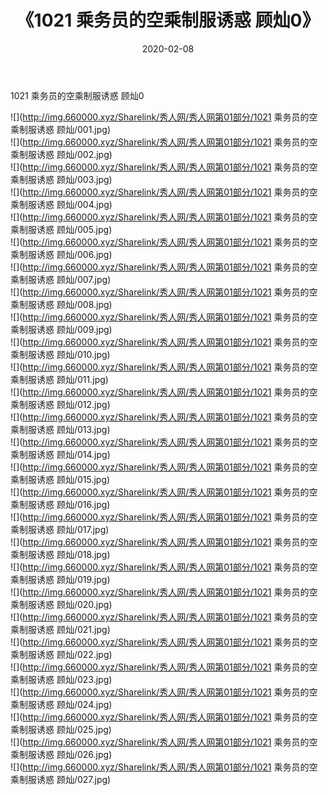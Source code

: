 ﻿---
layout: post
title:  《1021 乘务员的空乘制服诱惑 顾灿0》
date:   2020-02-08
img: http://img.660000.xyz/Sharelink/秀人网/秀人网第01部分/1021 乘务员的空乘制服诱惑 顾灿0/000.jpg
categories: [美女, 清纯, 唯美]
---

1021 乘务员的空乘制服诱惑 顾灿0

  ![](http://img.660000.xyz/Sharelink/秀人网/秀人网第01部分/1021 乘务员的空乘制服诱惑 顾灿/001.jpg) <br> ![](http://img.660000.xyz/Sharelink/秀人网/秀人网第01部分/1021 乘务员的空乘制服诱惑 顾灿/002.jpg) <br> ![](http://img.660000.xyz/Sharelink/秀人网/秀人网第01部分/1021 乘务员的空乘制服诱惑 顾灿/003.jpg) <br> ![](http://img.660000.xyz/Sharelink/秀人网/秀人网第01部分/1021 乘务员的空乘制服诱惑 顾灿/004.jpg) <br> ![](http://img.660000.xyz/Sharelink/秀人网/秀人网第01部分/1021 乘务员的空乘制服诱惑 顾灿/005.jpg) <br> ![](http://img.660000.xyz/Sharelink/秀人网/秀人网第01部分/1021 乘务员的空乘制服诱惑 顾灿/006.jpg) <br> ![](http://img.660000.xyz/Sharelink/秀人网/秀人网第01部分/1021 乘务员的空乘制服诱惑 顾灿/007.jpg) <br> ![](http://img.660000.xyz/Sharelink/秀人网/秀人网第01部分/1021 乘务员的空乘制服诱惑 顾灿/008.jpg) <br> ![](http://img.660000.xyz/Sharelink/秀人网/秀人网第01部分/1021 乘务员的空乘制服诱惑 顾灿/009.jpg) <br> ![](http://img.660000.xyz/Sharelink/秀人网/秀人网第01部分/1021 乘务员的空乘制服诱惑 顾灿/010.jpg) <br> ![](http://img.660000.xyz/Sharelink/秀人网/秀人网第01部分/1021 乘务员的空乘制服诱惑 顾灿/011.jpg) <br> ![](http://img.660000.xyz/Sharelink/秀人网/秀人网第01部分/1021 乘务员的空乘制服诱惑 顾灿/012.jpg) <br> ![](http://img.660000.xyz/Sharelink/秀人网/秀人网第01部分/1021 乘务员的空乘制服诱惑 顾灿/013.jpg) <br> ![](http://img.660000.xyz/Sharelink/秀人网/秀人网第01部分/1021 乘务员的空乘制服诱惑 顾灿/014.jpg) <br> ![](http://img.660000.xyz/Sharelink/秀人网/秀人网第01部分/1021 乘务员的空乘制服诱惑 顾灿/015.jpg) <br> ![](http://img.660000.xyz/Sharelink/秀人网/秀人网第01部分/1021 乘务员的空乘制服诱惑 顾灿/016.jpg) <br> ![](http://img.660000.xyz/Sharelink/秀人网/秀人网第01部分/1021 乘务员的空乘制服诱惑 顾灿/017.jpg) <br> ![](http://img.660000.xyz/Sharelink/秀人网/秀人网第01部分/1021 乘务员的空乘制服诱惑 顾灿/018.jpg) <br> ![](http://img.660000.xyz/Sharelink/秀人网/秀人网第01部分/1021 乘务员的空乘制服诱惑 顾灿/019.jpg) <br> ![](http://img.660000.xyz/Sharelink/秀人网/秀人网第01部分/1021 乘务员的空乘制服诱惑 顾灿/020.jpg) <br> ![](http://img.660000.xyz/Sharelink/秀人网/秀人网第01部分/1021 乘务员的空乘制服诱惑 顾灿/021.jpg) <br> ![](http://img.660000.xyz/Sharelink/秀人网/秀人网第01部分/1021 乘务员的空乘制服诱惑 顾灿/022.jpg) <br> ![](http://img.660000.xyz/Sharelink/秀人网/秀人网第01部分/1021 乘务员的空乘制服诱惑 顾灿/023.jpg) <br> ![](http://img.660000.xyz/Sharelink/秀人网/秀人网第01部分/1021 乘务员的空乘制服诱惑 顾灿/024.jpg) <br> ![](http://img.660000.xyz/Sharelink/秀人网/秀人网第01部分/1021 乘务员的空乘制服诱惑 顾灿/025.jpg) <br> ![](http://img.660000.xyz/Sharelink/秀人网/秀人网第01部分/1021 乘务员的空乘制服诱惑 顾灿/026.jpg) <br> ![](http://img.660000.xyz/Sharelink/秀人网/秀人网第01部分/1021 乘务员的空乘制服诱惑 顾灿/027.jpg) <br>